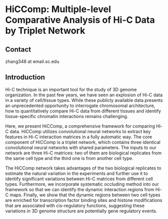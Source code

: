 # HiCComp: Multiple-level Comparative Analysis of Hi-C Data by Triplet Network
## Contact
zhang348 at email.sc.edu

## Introduction
Hi-C technique is an important tool for the study of 3D genome organization. In the past few years, we have seen an explosion of Hi-C data in a variety of cell/tissue types. While these publicly available data presents an unprecedented opportunity to interrogate chromosomal architecture, how to quantitatively compare Hi-C data from different tissues and identify tissue-specific chromatin interactions remains challenging. 

Here, we present HiCComp, a comprehensive framework for comparing Hi-C data. HiCComp utilizes convolutional neural networks to extract key features in Hi-C interaction matrices in a fully automatic way. The core component of HiCComp is a triplet network, which contains three identical convolutional neural networks with shared parameters. The inputs to our network are three Hi-C matrices: two of them are biological replicates from the same cell type and the third one is from another cell type. 

The HiCComp network takes advantages of the two biological replicates to estimate the natural variation in the experiments and further use it to identify significant variations between Hi-C matrices from different cell types. Furthermore, we incorporate systematic occluding method into our framework so that we can identify the dynamic interaction regions from Hi-C maps. Finally, we show that the dynamic regions between two cell types are enriched for transcription factor binding sites and histone modifications that are associated with cis-regulatory functions, suggesting these variations in 3D genome structure are potentially gene regulatory events.

